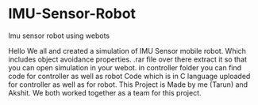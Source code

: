 # IMU-Sensor-Robot
Imu sensor robot using webots

Hello
We all and created a simulation of IMU Sensor mobile robot. Which includes object avoidance properties.
.rar file over there extract it so that you can open simulation in your webot.
in controller folder you can find code for controller as well as robot
Code which is in C language uploaded for controller as well as for robot.
This Project is Made by me (Tarun) and Akshit. We both worked together as a team for this project.

